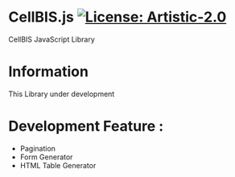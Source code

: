 # CellBIS.js [![License: Artistic-2.0](https://img.shields.io/badge/License-Artistic%202.0-0298c3.svg)](https://opensource.org/licenses/Artistic-2.0)

CellBIS JavaScript Library

# Information
This Library under development

# Development Feature :
- Pagination
- Form Generator
- HTML Table Generator